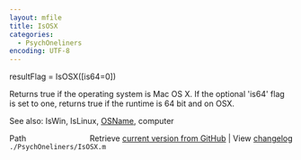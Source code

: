 ```yaml
---
layout: mfile
title: IsOSX
categories:
  - PsychOneliners
encoding: UTF-8
---
```


resultFlag = IsOSX\(\[is64=0\]\)

Returns true if the operating system is Mac OS X.
If the optional 'is64' flag is set to one, returns
true if the runtime is 64 bit and on OSX.

See also: IsWin, IsLinux, [OSName](/docs/OSName), computer


<div class="code_header" style="text-align:right;">
  <span style="float:left;">Path&nbsp;&nbsp;</span> <span class="counter">Retrieve <a href=
  "https://raw.github.com/Psychtoolbox-3/Psychtoolbox-3/beta/./PsychOneliners/IsOSX.m">current version from GitHub</a> | View <a href=
  "https://github.com/Psychtoolbox-3/Psychtoolbox-3/commits/beta/./PsychOneliners/IsOSX.m">changelog</a></span>
</div>
<div class="code">
  <code>./PsychOneliners/IsOSX.m</code>
</div>
